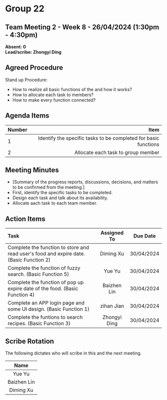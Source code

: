 # Group 22

## Team Meeting 2 - Week 8 - 26/04/2024 (1:30pm - 4:30pm)
**Absent: 0**
<br>
**Lead/scribe: Zhongyi Ding**

## Agreed Procedure
Stand up Procedure: 
- How to realize all basic functions of the and how it works?
- How to allocate each task to members?
- How to make every function connected?

## Agenda Items
| Number |                                                                                                                    Item |
|:-------|------------------------------------------------------------------------------------------------------------------------:|
| 1      |                                                         Identify the specific tasks to be completed for basic functions |
| 2      |                                                                                      Allocate each task to group member |


## Meeting Minutes
- [Summary of the progress reports, discussions, decisions, and matters to be confirmed from the meeting.]
- First, identify the specific tasks to be completed.
- Design each task and talk about its availability.
- Allocate aach task to each team member.


## Action Items
| Task                                                                                                                              | Assigned To  |    Due Date    |
|:----------------------------------------------------------------------------------------------------------------------------------|:------------:|:--------------:|
| Complete the function to store and read user's food and expire date.  (Basic Function 2)                                          |  Diming Xu   |   30/04/2024   |
| Complete the function of fuzzy search.  (Basic Function 5)                                                                        |    Yue Yu    |   30/04/2024   |
| Complete the function of pop up expire date of the food. (Basic Function 4)                                                       | Baizhen Lin  |   30/04/2024   |
| Complete an APP login page and some UI design. (Basic Function 1)                                                                 |  zihan Jian  |   30/04/2024   |
| Complete the funtions to search recipes. (Basic Function 3)                                                                       | Zhongyi Ding |   30/04/2024   |



## Scribe Rotation
The following dictates who will scribe in this and the next meeting.

|     Name     |        
|:------------:|
|    Yue Yu    |
| Baizhen Lin  | 
|  Diming Xu   | 
